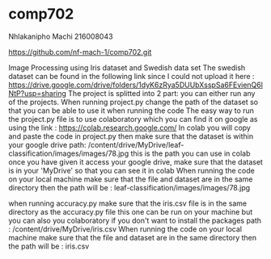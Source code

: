 # comp702
Nhlakanipho Machi
216008043

https://github.com/nf-mach-1/comp702.git

Image Processing using Iris dataset and Swedish data set
The swedish dataset can be found in the following link since I could not upload it here : https://drive.google.com/drive/folders/1dyK6zRya5DUUbXsspSa6FEvienQ6lNtP?usp=sharing
The project is splitted into 2 part: you can either run any of the projects. 
When running project.py change the path of the dataset so that you can be able to use it when running the code
The easy way to run the project.py file is to use colaboratory which you can find it on google as using the link : https://colab.research.google.com/
In colab you will copy and paste the code in project.py then make sure that the dataset is within your google drive 
path: /content/drive/MyDrive/leaf-classification/images/images/78.jpg
this is the path you can use in colab once you have given it access your google drive, make sure that the dataset is in your 'MyDrive' so that you can see it in colab
When running the code on your local machine make sure that the file and dataset are in the same directory then the path will be : leaf-classification/images/images/78.jpg


when running accuracy.py make sure that the iris.csv file is in the same directory as the accuracy.py file
this one can be run on your machine but you can also you colaboratory if you don't want to install the packages
path : /content/drive/MyDrive/iris.csv
When running the code on your local machine make sure that the file and dataset are in the same directory then the path will be : iris.csv
